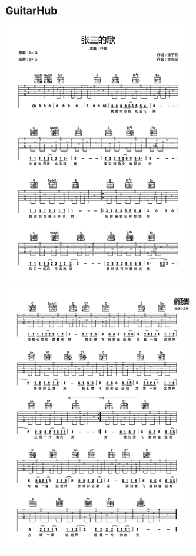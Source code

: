 # GuitarHub

![张三的歌吉他谱_齐秦_G调高清谱_0](./张三的歌吉他谱_齐秦_G调高清谱_0.jpg)
![张三的歌吉他谱_齐秦_G调高清谱_1](./张三的歌吉他谱_齐秦_G调高清谱_1.jpg)

